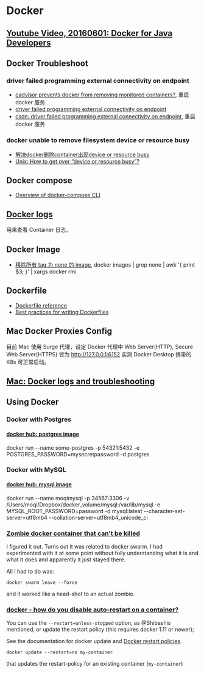 # Docker

## [Youtube Video, 20160601: Docker for Java Developers](https://www.youtube.com/watch?v=IgJXYU3GOM4)

## Docker Troubleshoot

### driver failed programming external connectivity on endpoint

* [cadvisor prevents docker from removing monitored containers?](https://github.com/google/cadvisor/issues/771), 重启 docker 服务
* [driver failed programming external connectivity on endpoint](https://github.com/docker/compose/issues/3277)
* [csdn: driver failed programming external connectivity on endpoint](https://blog.csdn.net/whatday/article/details/86762264), 重启 docker 服务

### docker unable to remove filesystem device or resource busy

* [解决docker删除container出现device or resource busy](https://qiita.com/domino-jiang/items/d1cac56e68fba67893e3)
* [Unix: How to get over “device or resource busy”?](https://unix.stackexchange.com/a/11241)

## Docker compose

* [Overview of docker-compose CLI](https://docs.docker.com/compose/reference/overview/)

## [Docker logs](https://docs.docker.com/engine/reference/commandline/logs/)

用来查看 Container 日志。

## Docker Image

* [移除所有 tag 为 none 的 image](https://stackoverflow.com/a/50040332), docker images | grep none | awk '{ print $3; }' | xargs docker rmi

## Dockerfile

* [Dockerfile reference](https://docs.docker.com/engine/reference/builder/)
* [Best practices for writing Dockerfiles](https://docs.docker.com/develop/develop-images/dockerfile_best-practices/)

## Mac Docker Proxies Config

目前 Mac 使用 Surge 代理，设定 Docker 代理中 Web Server(HTTP), Secure Web Server(HTTPS) 皆为 http://127.0.0.1:6152 实测 Docker Desktop 携带的 K8s 可正常启动。

## [Mac: Docker logs and troubleshooting](https://docs.docker.com/docker-for-mac/troubleshoot/#diagnose-and-feedback)

## Using Docker

### Docker with Postgres

#### [docker hub: postgres image](https://hub.docker.com/_/postgres)

docker run --name some-postgres -p 54321:5432 -e POSTGRES_PASSWORD=mysecretpassword -d postgres

### Docker with MySQL

#### [docker hub: mysql image](https://hub.docker.com/_/mysql)

docker run --name moqimysql -p 34567:3306 -v /Users/moqi/Dropbox/docker_volume/mysql:/var/lib/mysql -e MYSQL_ROOT_PASSWORD=password -d mysql:latest --character-set-server=utf8mb4 --collation-server=utf8mb4_unicode_ci

### [Zombie docker container that can't be killed](https://stackoverflow.com/a/52493047)

I figured it out. Turns out it was related to docker swarm. I had experimented with it at some point without fully understanding what it is and what it does and apparently it just stayed there.

All I had to do was:

```shell
docker swarm leave --force
```

and it worked like a head-shot to an actual zombie.

### [docker - how do you disable auto-restart on a container?](https://stackoverflow.com/a/37600885)

You can use the `--restart=unless-stopped` option, as @Shibashis mentioned, or update the restart policy (this requires docker 1.11 or newer);

See the documentation for docker update and [Docker restart policies](https://docs.docker.com/engine/reference/run/#restart-policies---restart).

```shell
docker update --restart=no my-container
```

that updates the restart-policy for an existing container (`my-container`)
